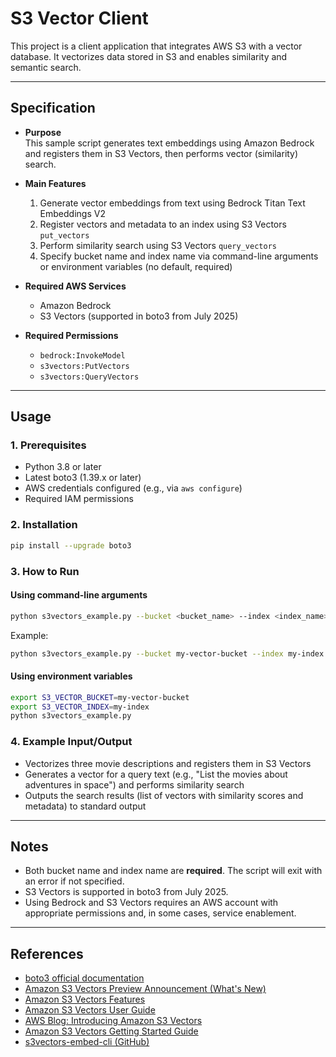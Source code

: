 # S3 Vector Client

This project is a client application that integrates AWS S3 with a vector database. It vectorizes data stored in S3 and enables similarity and semantic search.

---

## Specification

- **Purpose**  
  This sample script generates text embeddings using Amazon Bedrock and registers them in S3 Vectors, then performs vector (similarity) search.

- **Main Features**
  1. Generate vector embeddings from text using Bedrock Titan Text Embeddings V2
  2. Register vectors and metadata to an index using S3 Vectors `put_vectors`
  3. Perform similarity search using S3 Vectors `query_vectors`
  4. Specify bucket name and index name via command-line arguments or environment variables (no default, required)

- **Required AWS Services**
  - Amazon Bedrock
  - S3 Vectors (supported in boto3 from July 2025)

- **Required Permissions**
  - `bedrock:InvokeModel`
  - `s3vectors:PutVectors`
  - `s3vectors:QueryVectors`

---

## Usage

### 1. Prerequisites

- Python 3.8 or later
- Latest boto3 (1.39.x or later)
- AWS credentials configured (e.g., via `aws configure`)
- Required IAM permissions

### 2. Installation

```bash
pip install --upgrade boto3
```

### 3. How to Run

#### Using command-line arguments

```bash
python s3vectors_example.py --bucket <bucket_name> --index <index_name>
```

Example:
```bash
python s3vectors_example.py --bucket my-vector-bucket --index my-index
```

#### Using environment variables

```bash
export S3_VECTOR_BUCKET=my-vector-bucket
export S3_VECTOR_INDEX=my-index
python s3vectors_example.py
```

### 4. Example Input/Output

- Vectorizes three movie descriptions and registers them in S3 Vectors
- Generates a vector for a query text (e.g., "List the movies about adventures in space") and performs similarity search
- Outputs the search results (list of vectors with similarity scores and metadata) to standard output

---

## Notes

- Both bucket name and index name are **required**. The script will exit with an error if not specified.
- S3 Vectors is supported in boto3 from July 2025.
- Using Bedrock and S3 Vectors requires an AWS account with appropriate permissions and, in some cases, service enablement.

---

## References

- [boto3 official documentation](https://boto3.amazonaws.com/v1/documentation/api/latest/index.html)
- [Amazon S3 Vectors Preview Announcement (What's New)](https://aws.amazon.com/about-aws/whats-new/2025/07/amazon-s3-vectors-preview-native-support-storing-querying-vectors/)
- [Amazon S3 Vectors Features](https://aws.amazon.com/s3/features/vectors/)
- [Amazon S3 Vectors User Guide](https://docs.aws.amazon.com/AmazonS3/latest/userguide/s3-vectors.html)
- [AWS Blog: Introducing Amazon S3 Vectors](https://aws.amazon.com/blogs/aws/introducing-amazon-s3-vectors-first-cloud-storage-with-native-vector-support-at-scale/)
- [Amazon S3 Vectors Getting Started Guide](https://docs.aws.amazon.com/AmazonS3/latest/userguide/s3-vectors-getting-started.html)
- [s3vectors-embed-cli (GitHub)](https://github.com/awslabs/s3vectors-embed-cli)
